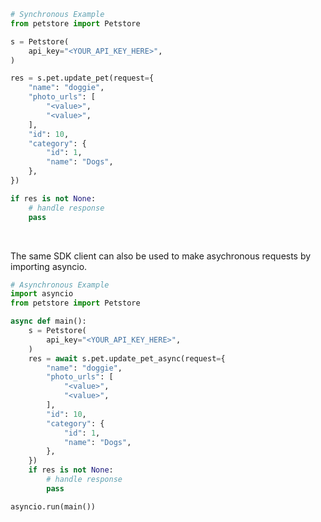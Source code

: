 <!-- Start SDK Example Usage [usage] -->
```python
# Synchronous Example
from petstore import Petstore

s = Petstore(
    api_key="<YOUR_API_KEY_HERE>",
)

res = s.pet.update_pet(request={
    "name": "doggie",
    "photo_urls": [
        "<value>",
        "<value>",
    ],
    "id": 10,
    "category": {
        "id": 1,
        "name": "Dogs",
    },
})

if res is not None:
    # handle response
    pass
```

</br>

The same SDK client can also be used to make asychronous requests by importing asyncio.
```python
# Asynchronous Example
import asyncio
from petstore import Petstore

async def main():
    s = Petstore(
        api_key="<YOUR_API_KEY_HERE>",
    )
    res = await s.pet.update_pet_async(request={
        "name": "doggie",
        "photo_urls": [
            "<value>",
            "<value>",
        ],
        "id": 10,
        "category": {
            "id": 1,
            "name": "Dogs",
        },
    })
    if res is not None:
        # handle response
        pass

asyncio.run(main())
```
<!-- End SDK Example Usage [usage] -->